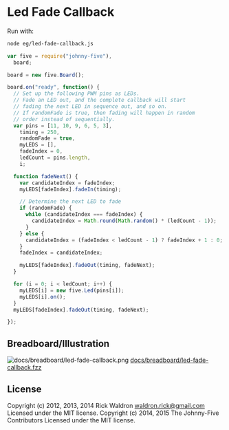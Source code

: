 # Led Fade Callback

Run with:
```bash
node eg/led-fade-callback.js
```


```javascript
var five = require("johnny-five"),
  board;

board = new five.Board();

board.on("ready", function() {
  // Set up the following PWM pins as LEDs.
  // Fade an LED out, and the complete callback will start
  // fading the next LED in sequence out, and so on.
  // If randomFade is true, then fading will happen in random
  // order instead of sequentially.
  var pins = [11, 10, 9, 6, 5, 3],
    timing = 250,
    randomFade = true,
    myLEDS = [],
    fadeIndex = 0,
    ledCount = pins.length,
    i;

  function fadeNext() {
    var candidateIndex = fadeIndex;
    myLEDS[fadeIndex].fadeIn(timing);

    // Determine the next LED to fade
    if (randomFade) {
      while (candidateIndex === fadeIndex) {
        candidateIndex = Math.round(Math.random() * (ledCount - 1));
      }
    } else {
      candidateIndex = (fadeIndex < ledCount - 1) ? fadeIndex + 1 : 0;
    }
    fadeIndex = candidateIndex;

    myLEDS[fadeIndex].fadeOut(timing, fadeNext);
  }

  for (i = 0; i < ledCount; i++) {
    myLEDS[i] = new five.Led(pins[i]);
    myLEDS[i].on();
  }
  myLEDS[fadeIndex].fadeOut(timing, fadeNext);

});

```


## Breadboard/Illustration


![docs/breadboard/led-fade-callback.png](breadboard/led-fade-callback.png)
[docs/breadboard/led-fade-callback.fzz](breadboard/led-fade-callback.fzz)





## License
Copyright (c) 2012, 2013, 2014 Rick Waldron <waldron.rick@gmail.com>
Licensed under the MIT license.
Copyright (c) 2014, 2015 The Johnny-Five Contributors
Licensed under the MIT license.
